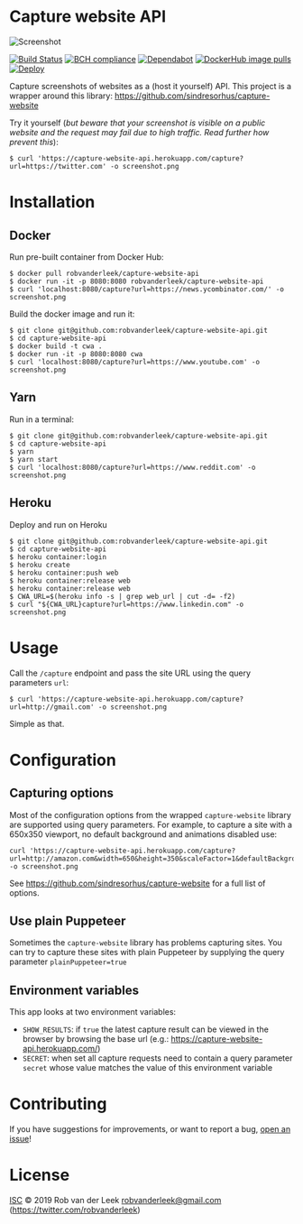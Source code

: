 # Capture website API

![Screenshot](static/screenshot.png)

[![Build Status](https://github.com/robvanderleek/capture-website-api/workflows/Prod/badge.svg)](https://github.com/robvanderleek/capture-website-api/actions)
[![BCH compliance](https://bettercodehub.com/edge/badge/robvanderleek/capture-website-api?branch=main)](https://bettercodehub.com/)
[![Dependabot](https://badgen.net/badge/Dependabot/enabled/green?icon=dependabot)](https://dependabot.com/)
[![DockerHub image pulls](https://img.shields.io/docker/pulls/robvanderleek/capture-website-api)](https://hub.docker.com/repository/docker/robvanderleek/capture-website-api)
[![Deploy](https://www.herokucdn.com/deploy/button.svg)](https://heroku.com/deploy)

Capture screenshots of websites as a (host it yourself) API. This project is a wrapper around this library: https://github.com/sindresorhus/capture-website

Try it yourself (*but beware that your screenshot is visible on a public website and the request may fail due to high traffic. Read further how prevent this*):
```
$ curl 'https://capture-website-api.herokuapp.com/capture?url=https://twitter.com' -o screenshot.png
```


# Installation

## Docker

Run pre-built container from Docker Hub:
```
$ docker pull robvanderleek/capture-website-api
$ docker run -it -p 8080:8080 robvanderleek/capture-website-api
$ curl 'localhost:8080/capture?url=https://news.ycombinator.com/' -o screenshot.png
``` 

Build the docker image and run it:
```
$ git clone git@github.com:robvanderleek/capture-website-api.git
$ cd capture-website-api
$ docker build -t cwa .
$ docker run -it -p 8080:8080 cwa
$ curl 'localhost:8080/capture?url=https://www.youtube.com' -o screenshot.png
```

## Yarn

Run in a terminal:
```
$ git clone git@github.com:robvanderleek/capture-website-api.git
$ cd capture-website-api
$ yarn
$ yarn start
$ curl 'localhost:8080/capture?url=https://www.reddit.com' -o screenshot.png
```

## Heroku

Deploy and run on Heroku
```
$ git clone git@github.com:robvanderleek/capture-website-api.git
$ cd capture-website-api
$ heroku container:login
$ heroku create
$ heroku container:push web
$ heroku container:release web
$ heroku container:release web
$ CWA_URL=$(heroku info -s | grep web_url | cut -d= -f2)
$ curl "${CWA_URL}capture?url=https://www.linkedin.com" -o screenshot.png
```

# Usage

Call the `/capture` endpoint and pass the site URL using the query parameters `url`:
```
$ curl 'https://capture-website-api.herokuapp.com/capture?url=http://gmail.com' -o screenshot.png
```
Simple as that.

# Configuration

## Capturing options

Most of the configuration options from the wrapped `capture-website` library are supported using query parameters. 
For example, to capture a site with a 650x350 viewport, no default background and animations disabled use:
```
curl 'https://capture-website-api.herokuapp.com/capture?url=http://amazon.com&width=650&height=350&scaleFactor=1&defaultBackground=false&disableAnimations=true' -o screenshot.png
```

See https://github.com/sindresorhus/capture-website for a full list of options.

## Use plain Puppeteer 

Sometimes the `capture-website` library has problems capturing sites. You can try to
capture these sites with plain Puppeteer by supplying the query parameter `plainPuppeteer=true`

## Environment variables

This app looks at two environment variables:

* `SHOW_RESULTS`: if `true` the latest capture result can be viewed in the browser by browsing the base url (e.g.: https://capture-website-api.herokuapp.com/)  
* `SECRET`: when set all capture requests need to contain a query parameter `secret` whose value matches the value of this environment variable

# Contributing

If you have suggestions for improvements, or want to report a bug, [open an issue](https://github.com/robvanderleek/capture-website-api/issues)!

# License

[ISC](LICENSE) © 2019 Rob van der Leek <robvanderleek@gmail.com> (https://twitter.com/robvanderleek)
